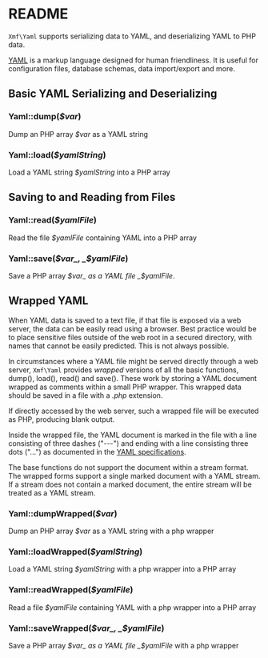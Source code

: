 # README

`Xmf\Yaml` supports serializing data to YAML, and deserializing YAML to PHP data.

[YAML](http://yaml.org/) is a markup language designed for human friendliness. It is useful for configuration files, database schemas, data import/export and more.

## Basic YAML Serializing and Deserializing

### Yaml::dump\(_$var_\)

Dump an PHP array _$var_ as a YAML string

### Yaml::load\(_$yamlString_\)

Load a YAML string _$yamlString_ into a PHP array

## Saving to and Reading from Files

### Yaml::read\(_$yamlFile_\)

Read the file _$yamlFile_ containing YAML into a PHP array

### Yaml::save\(_$var_, _$yamlFile_\)

Save a PHP array _$var_ as a YAML file _$yamlFile_.

## Wrapped YAML

When YAML data is saved to a text file, if that file is exposed via a web server, the data can be easily read using a browser. Best practice would be to place sensitive files outside of the web root in a secured directory, with names that cannot be easily predicted. This is not always possible.

In circumstances where a YAML file might be served directly through a web server, `Xmf\Yaml` provides _wrapped_ versions of all the basic functions, dump\(\), load\(\), read\(\) and save\(\). These work by storing a YAML document wrapped as comments within a small PHP wrapper. This wrapped data should be saved in a file with a _.php_ extension.

If directly accessed by the web server, such a wrapped file will be executed as PHP, producing blank output.

Inside the wrapped file, the YAML document is marked in the file with a line consisting of three dashes \("---"\) and ending with a line consisting three dots \("..."\) as documented in the [YAML specifications](http://yaml.org/spec/1.1/#id857577).

The base functions do not support the document within a stream format. The wrapped forms support a single marked document with a YAML stream. If a stream does not contain a marked document, the entire stream will be treated as a YAML stream.

### Yaml::dumpWrapped\(_$var_\)

Dump an PHP array _$var_ as a YAML string with a php wrapper

### Yaml::loadWrapped\(_$yamlString_\)

Load a YAML string _$yamlString_ with a php wrapper into a PHP array

### Yaml::readWrapped\(_$yamlFile_\)

Read a file _$yamlFile_ containing YAML with a php wrapper into a PHP array

### Yaml::saveWrapped\(_$var_, _$yamlFile_\)

Save a PHP array _$var_ as a YAML file _$yamlFile_ with a php wrapper

